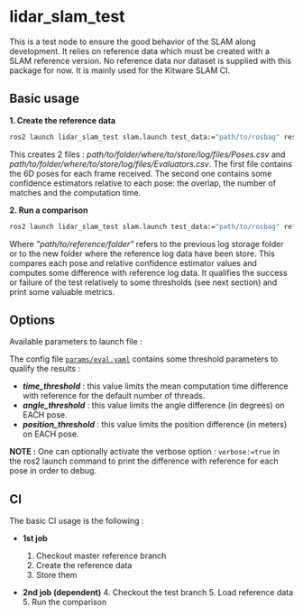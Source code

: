 # lidar_slam_test

This is a test node to ensure the good behavior of the SLAM along development. It relies on reference data which must be created with a SLAM reference version.
No reference data nor dataset is supplied with this package for now. It is mainly used for the Kitware SLAM CI.

## Basic usage

**1. Create the reference data**

```bash
ros2 launch lidar_slam_test slam.launch test_data:="path/to/rosbag" res_path:="path/to/folder/where/to/store/log/files"
```

This creates 2 files : _path/to/folder/where/to/store/log/files/Poses.csv_ and _path/to/folder/where/to/store/log/files/Evaluators.csv_. The first file contains the 6D poses for each frame received. The second one contains some confidence estimators relative to each pose: the overlap, the number of matches and the computation time.

**2. Run a comparison**

```bash
ros2 launch lidar_slam_test slam.launch test_data:="path/to/rosbag" ref_path:="path/to/reference/folder" res_path:="path/to/folder/where/to/store/log/files"
```

Where _"path/to/reference/folder"_ refers to the previous log storage folder or to the new folder where the reference log data have been store.
This compares each pose and relative confidence estimator values and computes some difference with reference log data. It qualifies the success or failure of the test relatively to some thresholds (see next section) and print some valuable metrics.

## Options

Available parameters to launch file :

The config file [`params/eval.yaml`](params/eval.yaml) contains some threshold parameters to qualify the results :

* **_time_threshold_** : this value limits the mean computation time difference with reference for the default number of threads.
* **_angle_threshold_** : this value limits the angle difference (in degrees) on EACH pose.
* **_position_threshold_** : this value limits the position difference (in meters) on EACH pose.

**NOTE :** One can optionally activate the verbose option : ```verbose:=true``` in the ros2 launch command to print the difference with reference for each pose in order to debug.

## CI

The basic CI usage is the following :

* **1st job**
   1. Checkout master reference branch
   2. Create the reference data
   3. Store them

* **2nd job (dependent)**
   4. Checkout the test branch
   5. Load reference data
   5. Run the comparison
